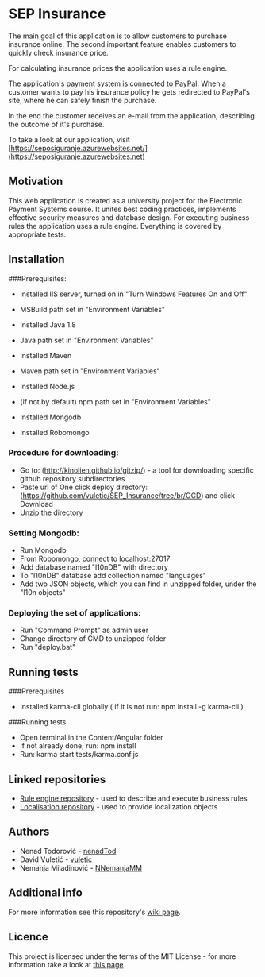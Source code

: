 ﻿# SEP Insurance
The main goal of this application is to allow customers to purchase insurance online. The second important feature enables customers to quickly check insurance price.

For calculating insurance prices the application uses a rule engine.

The application's payment system is connected to [PayPal](https://www.paypal.com/us/webapps/mpp/about). When a customer wants to pay his insurance policy he gets redirected to PayPal's site, where he can safely finish the purchase.

In the end the customer receives an e-mail from the application, describing the outcome of it's purchase.

To take a look at our application, visit [https://seposiguranje.azurewebsites.net/](https://seposiguranje.azurewebsites.net)

## Motivation
This web application is created as a university project for the Electronic Payment Systems course. It unites best coding practices, implements effective security measures and database design. For executing business rules the application uses a rule engine. Everything is covered by appropriate tests.

## Installation
###Prerequisites:
- Installed IIS server, turned on in "Turn Windows Features On and Off"
- MSBuild path set in "Environment Variables"

- Installed Java 1.8
- Java path set in "Environment Variables"
- Installed Maven
- Maven path set in "Environment Variables"

- Installed Node.js
- (if not by default) npm path set in "Environment Variables"

- Installed Mongodb
- Installed Robomongo

### Procedure for downloading:
- Go to: (http://kinolien.github.io/gitzip/) - a tool for downloading specific github repository subdirectories
- Paste url of One click deploy directory: (https://github.com/vuletic/SEP_Insurance/tree/br/OCD) and click Download
- Unzip the directory

### Setting Mongodb:
- Run Mongodb
- From Robomongo, connect to localhost:27017
- Add database named "l10nDB" with directory
- To "l10nDB" database add collection named "languages"
- Add two JSON objects, which you can find in unzipped folder, under the "l10n objects"

### Deploying the set of applications:
- Run "Command Prompt" as admin user
- Change directory of CMD to unzipped folder
- Run "deploy.bat"

## Running tests

###Prerequisites
- Installed karma-cli globally ( if it is not run: npm install -g karma-cli )

###Running tests
- Open terminal in the Content/Angular folder
- If not already done, run: npm install
- Run: karma start tests/karma.conf.js

## Linked repositories
+ [Rule engine repository](https://github.com/nenadTod/RulesAPI) - used to describe and execute business rules
+ [Localisation repository](https://github.com/nenadTod/l10nAPI) - used to provide localization objects

## Authors
+ Nenad Todorović - [nenadTod](https://github.com/nenadTod)
+ David Vuletić - [vuletic](https://github.com/vuletic)
+ Nemanja Miladinović - [NNemanjaMM](https://github.com/NNemanjaMM)

## Additional info
For more information see this repository's [wiki page](https://github.com/vuletic/SEP_Insurance/wiki).

## Licence
This project is licensed under the  terms of the MIT License - for more information take a look at [this page](https://opensource.org/licenses/MIT) 
